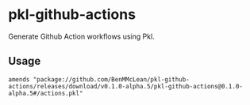 # pkl-github-actions

Generate Github Action workflows using Pkl.

## Usage

```pkl
amends "package://github.com/BenMMcLean/pkl-github-actions/releases/download/v0.1.0-alpha.5/pkl-github-actions@0.1.0-alpha.5#/actions.pkl"
```
